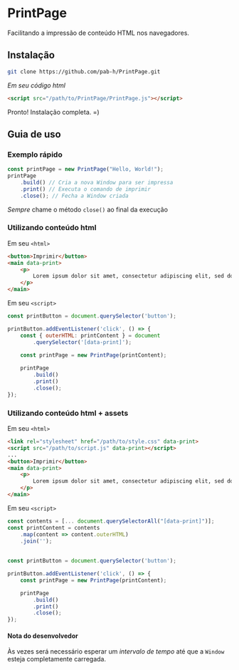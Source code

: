 # PrintPage
Facilitando a impressão de conteúdo HTML nos navegadores.
## Instalação 
~~~bash
git clone https://github.com/pab-h/PrintPage.git
~~~
_Em seu código html_
~~~html
<script src="/path/to/PrintPage/PrintPage.js"></script>
~~~
Pronto! Instalação completa. =)

## Guia de uso

### Exemplo rápido
~~~javascript
const printPage = new PrintPage("Hello, World!");
printPage
    .build() // Cria a nova Window para ser impressa
    .print() // Executa o comando de imprimir
    .close(); // Fecha a Window criada
~~~
*Sempre* chame o método `close()` ao final da execução 

### Utilizando conteúdo html
Em seu `<html>`
~~~html 
<button>Imprimir</button>
<main data-print>
    <p>
        Lorem ipsum dolor sit amet, consectetur adipiscing elit, sed do eiusmod tempor incididunt ut labore et dolore magna aliqua. Non consectetur a erat nam at lectus.
    </p>
</main>
~~~

Em seu `<script>`
~~~javascript
const printButton = document.querySelector('button');

printButton.addEventListener('click', () => {
    const { outerHTML: printContent } = document
        .querySelector('[data-print]');
        
    const printPage = new PrintPage(printContent);

    printPage
        .build()
        .print()
        .close();
});
~~~

### Utilizando conteúdo html + assets
Em seu `<html>`
~~~html 
<link rel="stylesheet" href="/path/to/style.css" data-print>
<script src="/path/to/script.js" data-print></script>
...
<button>Imprimir</button>
<main data-print>
    <p>
        Lorem ipsum dolor sit amet, consectetur adipiscing elit, sed do eiusmod tempor incididunt ut labore et dolore magna aliqua. Non consectetur a erat nam at lectus.
    </p>
</main>
~~~

Em seu `<script>`
~~~javascript
const contents = [... document.querySelectorAll("[data-print]")];
const printContent = contents
    .map(content => content.outerHTML)
    .join('');
    
    
const printButton = document.querySelector('button');

printButton.addEventListener('click', () => {
    const printPage = new PrintPage(printContent);

    printPage
        .build()
        .print()
        .close();
});    
~~~
#### Nota do desenvolvedor
Às vezes será necessário esperar um *intervalo de tempo* até que a `Window` esteja completamente carregada. 
